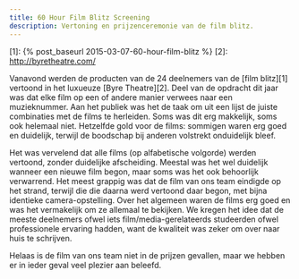 ```yaml
---
title: 60 Hour Film Blitz Screening
description: Vertoning en prijzenceremonie van de film blitz.
---
```

[1]: {% post_baseurl 2015-03-07-60-hour-film-blitz %}
[2]: http://byretheatre.com/

Vanavond werden de producten van de 24 deelnemers van de [film blitz][1] vertoond in het luxueuze [Byre Theatre][2]. Deel van de opdracht dit jaar was dat elke film op een of andere manier verwees naar een muzieknummer. Aan het publiek was het de taak om uit een lijst de juiste combinaties met de films te herleiden. Soms was dit erg makkelijk, soms ook helemaal niet. Hetzelfde gold voor de films: sommigen waren erg goed en duidelijk, terwijl de boodschap bij anderen volstrekt onduidelijk bleef.

<a name="more"></a>

Het was vervelend dat alle films (op alfabetische volgorde) werden vertoond, zonder duidelijke afscheiding. Meestal was het wel duidelijk wanneer een nieuwe film begon, maar soms was het ook behoorlijk verwarrend. Het meest grappig was dat de film van ons team eindigde op het strand, terwijl die die daarna werd vertoond daar begon, met bijna identieke camera-opstelling. Over het algemeen waren de films erg goed en was het vermakelijk om ze allemaal te bekijken. We kregen het idee dat de meeste deelnemers ofwel iets film/media-gerelateerds studeerden ofwel professionele ervaring hadden, want de kwaliteit was zeker om over naar huis te schrijven.

Helaas is de film van ons team niet in de prijzen gevallen, maar we hebben er in ieder geval veel plezier aan beleefd.